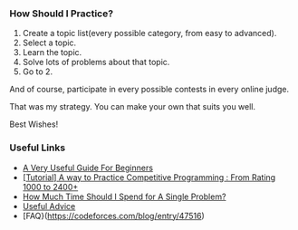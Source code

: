 ### How Should I Practice?

1. Create a topic list(every possible category, from easy to advanced).
2. Select a topic.
3. Learn the topic.
4. Solve lots of problems about that topic.
5. Go to 2.

And of course, participate in every possible contests in every online judge.

That was my strategy. You can make your own that suits you well.

Best Wishes!

### Useful Links

- [A Very Useful Guide For Beginners](https://github.com/the-hyp0cr1t3/CC)
- [[Tutorial] A way to Practice Competitive Programming : From Rating 1000 to 2400+](https://drive.google.com/file/d/1J2x8pIYQ3MXANgvzOgBciWd3d79j_Exa/view)
- [How Much Time Should I Spend for A Single Problem?](http://mdotsabouri.blogspot.com/2014/10/my-recipe-to-improve-your-programming.html)
- [Useful Advice](https://docs.google.com/document/d/1cHJ3S3s5dZJjMQjvL_R24ZIwzZjeYMzAuVm3MkHDxzU/edit)
- [FAQ}(https://codeforces.com/blog/entry/47516)

